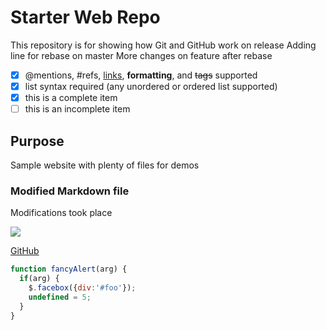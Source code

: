 # Starter Web Repo

This repository is for showing how Git and GitHub work on release
Adding line for rebase on master
More changes on feature after rebase

- [x] @mentions, #refs, [links](), **formatting**, and <del>tags</del> supported
- [x] list syntax required (any unordered or ordered list supported)
- [x] this is a complete item
- [ ] this is an incomplete item

## Purpose

Sample website with plenty of files for demos

### Modified Markdown file

Modifications took place

![](apple-touch-icon-precomposed.png)

[GitHub](http://github.com)

```javascript
function fancyAlert(arg) {
  if(arg) {
    $.facebox({div:'#foo'});
    undefined = 5;
  }
}
```
